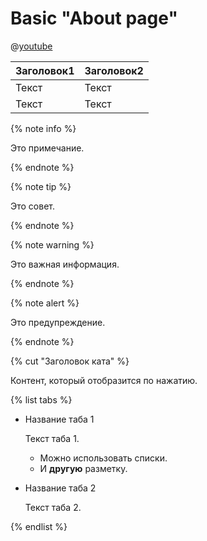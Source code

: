 # Basic "About page" 

@[youtube](z9VPANd8bnI)



| Заголовок1  | Заголовок2  |
| ----------- | ----------- |
| Текст       | Текст       |
| Текст       | Текст       |

{% note info %}

Это примечание.

{% endnote %}

{% note tip %}

Это совет.

{% endnote %}

{% note warning %}

Это важная информация.

{% endnote %}

{% note alert %}

Это предупреждение.

{% endnote %}

{% cut "Заголовок ката" %}

Контент, который отобразится по нажатию.

{% list tabs %}

- Название таба 1

  Текст таба 1.

  * Можно использовать списки.
  * И **другую** разметку.

- Название таба 2

  Текст таба 2.

{% endlist %}






